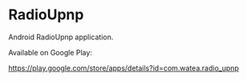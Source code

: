 # RadioUpnp
Android RadioUpnp application.

Available on Google Play:

https://play.google.com/store/apps/details?id=com.watea.radio_upnp
